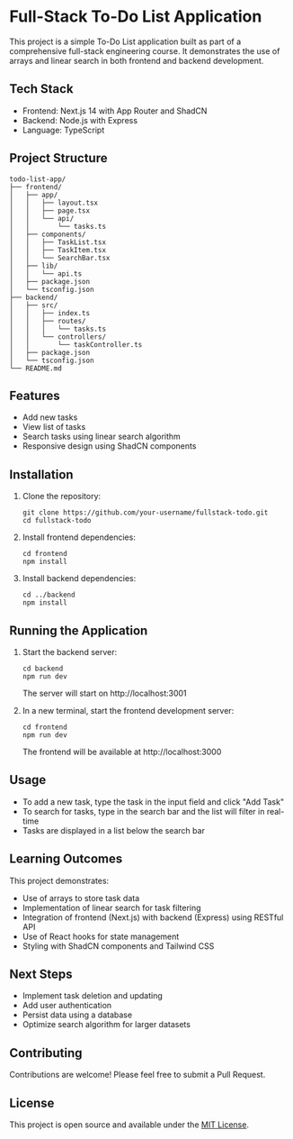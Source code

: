 # Full-Stack To-Do List Application

This project is a simple To-Do List application built as part of a comprehensive full-stack engineering course. It demonstrates the use of arrays and linear search in both frontend and backend development.

## Tech Stack

- Frontend: Next.js 14 with App Router and ShadCN
- Backend: Node.js with Express
- Language: TypeScript

## Project Structure

```
todo-list-app/
├── frontend/
│   ├── app/
│   │   ├── layout.tsx
│   │   ├── page.tsx
│   │   └── api/
│   │       └── tasks.ts
│   ├── components/
│   │   ├── TaskList.tsx
│   │   ├── TaskItem.tsx
│   │   └── SearchBar.tsx
│   ├── lib/
│   │   └── api.ts
│   ├── package.json
│   └── tsconfig.json
├── backend/
│   ├── src/
│   │   ├── index.ts
│   │   ├── routes/
│   │   │   └── tasks.ts
│   │   └── controllers/
│   │       └── taskController.ts
│   ├── package.json
│   └── tsconfig.json
└── README.md
```

## Features

- Add new tasks
- View list of tasks
- Search tasks using linear search algorithm
- Responsive design using ShadCN components

## Installation

1. Clone the repository:

   ```
   git clone https://github.com/your-username/fullstack-todo.git
   cd fullstack-todo
   ```

2. Install frontend dependencies:

   ```
   cd frontend
   npm install
   ```

3. Install backend dependencies:
   ```
   cd ../backend
   npm install
   ```

## Running the Application

1. Start the backend server:

   ```
   cd backend
   npm run dev
   ```

   The server will start on http://localhost:3001

2. In a new terminal, start the frontend development server:
   ```
   cd frontend
   npm run dev
   ```
   The frontend will be available at http://localhost:3000

## Usage

- To add a new task, type the task in the input field and click "Add Task"
- To search for tasks, type in the search bar and the list will filter in real-time
- Tasks are displayed in a list below the search bar

## Learning Outcomes

This project demonstrates:

- Use of arrays to store task data
- Implementation of linear search for task filtering
- Integration of frontend (Next.js) with backend (Express) using RESTful API
- Use of React hooks for state management
- Styling with ShadCN components and Tailwind CSS

## Next Steps

- Implement task deletion and updating
- Add user authentication
- Persist data using a database
- Optimize search algorithm for larger datasets

## Contributing

Contributions are welcome! Please feel free to submit a Pull Request.

## License

This project is open source and available under the [MIT License](LICENSE).

